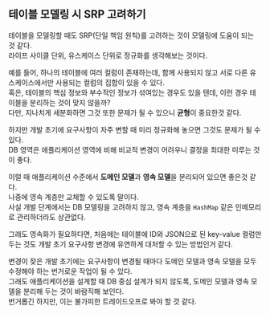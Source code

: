 ## 테이블 모델링 시 SRP 고려하기

테이블을 모델링할 때도 SRP(단일 책임 원칙)를 고려하는 것이 모델링에 도움이 되는 것 같다.      
라이프 사이클 단위, 유스케이스 단위로 정규화를 생각해보는 것이다.      

예를 들어, 하나의 테이블에 여러 컬럼이 존재하는데, 함께 사용되지 않고 서로 다른 유스케이스에서만 사용되는 컬럼의 집합이 있을 수 있다.    
혹은, 테이블의 핵심 정보와 부수적인 정보가 섞여있는 경우도 있을 텐데, 이런 경우 테이블을 분리하는 것이 맞지 않을까?    
다만, 지나치게 세분화하면 그것 또한 문제가 될 수 있으니 **균형**이 중요한것 같다.    
  
하지만 개발 초기에 요구사항이 자주 변할 때 미리 정규화해 놓으면 그것도 문제가 될 수 있다.    
DB 영역은 애플리케이션 영역에 비해 비교적 변경이 어려우니 결정을 최대한 미루는 것이 좋다.    

이럴 때 애플리케이션 수준에서 **도메인 모델**과 **영속 모델**을 분리되어 있으면 좋은것 같다.    
나중에 영속 계층만 교체할 수 있도록 말이다.    
사실 개발 단계에서는 DB 모델링을 고려하지 않고, 영속 계층을 `HashMap` 같은 인메모리로 관리하더라도 상관없다.    

그래도 영속화가 필요하다면, 처음에는 테이블에 ID와 JSON으로 된 key-value 컬럼만 두는 것도 개발 초기 요구사항 변경에 유연하게 대처할 수 있는 방법인거 같다.    

변경이 잦은 개발 초기에는 요구사항이 변경될 때마다 도메인 모델과 영속 모델을 모두 수정해야 하는 번거로운 작업이 될 수 있다.    
그래도 애플리케이션을 설계할 때 DB 중심 설계가 되지 않도록, 도메인 모델과 영속 모델을 분리해 두는 것이 바람직해 보인다.    
번거롭긴 하지만, 이는 불가피한 트레이드오프로 봐야 할 것 같다.  
